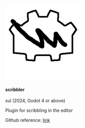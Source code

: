 ![alt text](game_icon.png?raw=true "Screenshot")

<h4>scribbler</h4>

sul (2024, Godot 4 or above)

Plugin for scribbling in the editor

Github reference: [link](https://github.com/sulianthual/scribbler)

